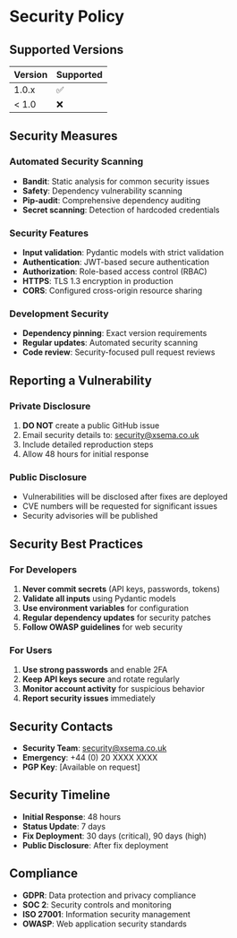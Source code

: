 # Security Policy

## Supported Versions

| Version | Supported          |
| ------- | ------------------ |
| 1.0.x   | :white_check_mark: |
| < 1.0   | :x:                |

## Security Measures

### Automated Security Scanning
- **Bandit**: Static analysis for common security issues
- **Safety**: Dependency vulnerability scanning
- **Pip-audit**: Comprehensive dependency auditing
- **Secret scanning**: Detection of hardcoded credentials

### Security Features
- **Input validation**: Pydantic models with strict validation
- **Authentication**: JWT-based secure authentication
- **Authorization**: Role-based access control (RBAC)
- **HTTPS**: TLS 1.3 encryption in production
- **CORS**: Configured cross-origin resource sharing

### Development Security
- **Dependency pinning**: Exact version requirements
- **Regular updates**: Automated security scanning
- **Code review**: Security-focused pull request reviews

## Reporting a Vulnerability

### Private Disclosure
1. **DO NOT** create a public GitHub issue
2. Email security details to: security@xsema.co.uk
3. Include detailed reproduction steps
4. Allow 48 hours for initial response

### Public Disclosure
- Vulnerabilities will be disclosed after fixes are deployed
- CVE numbers will be requested for significant issues
- Security advisories will be published

## Security Best Practices

### For Developers
1. **Never commit secrets** (API keys, passwords, tokens)
2. **Validate all inputs** using Pydantic models
3. **Use environment variables** for configuration
4. **Regular dependency updates** for security patches
5. **Follow OWASP guidelines** for web security

### For Users
1. **Use strong passwords** and enable 2FA
2. **Keep API keys secure** and rotate regularly
3. **Monitor account activity** for suspicious behavior
4. **Report security issues** immediately

## Security Contacts

- **Security Team**: security@xsema.co.uk
- **Emergency**: +44 (0) 20 XXXX XXXX
- **PGP Key**: [Available on request]

## Security Timeline

- **Initial Response**: 48 hours
- **Status Update**: 7 days
- **Fix Deployment**: 30 days (critical), 90 days (high)
- **Public Disclosure**: After fix deployment

## Compliance

- **GDPR**: Data protection and privacy compliance
- **SOC 2**: Security controls and monitoring
- **ISO 27001**: Information security management
- **OWASP**: Web application security standards
